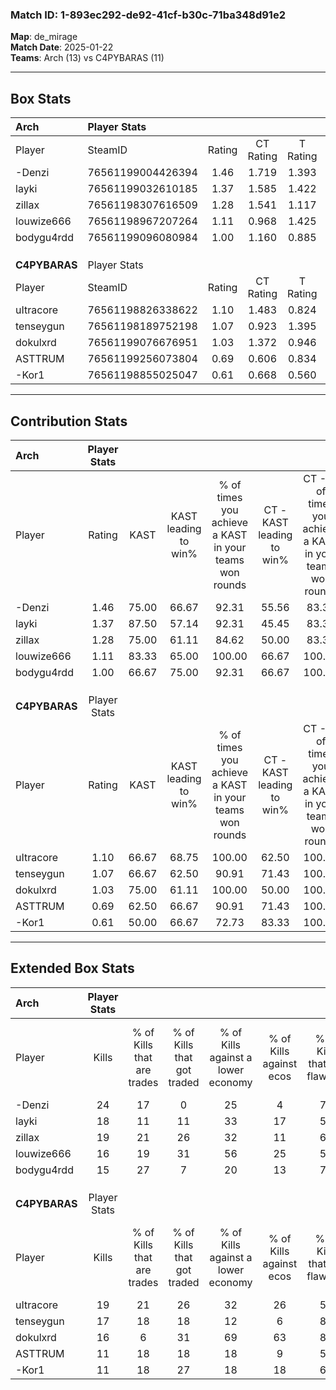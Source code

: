 ### Match ID: 1-893ec292-de92-41cf-b30c-71ba348d91e2  
**Map**: de_mirage  
**Match Date**: 2025-01-22  
**Teams**: Arch (13) vs C4PYBARAS (11)  

---  

## Box Stats  

| **Arch**      | Player Stats      |        |           |          |       |      |       |         |        |      |     |
| :- | :- | :-: | :-: | :-: | :-: | :-: | :-: | :-: | :-: | :-: | :-: |
| Player        | SteamID           | Rating | CT Rating | T Rating | KAST  | ADR  | Kills | Assists | Deaths | K/D  | HS% |
| -Denzi        | 76561199004426394 |  1.46  |   1.719   |  1.393   | 75.00 | 90.5 |  24   |    2    |   14   | 1.71 | 58  |
| layki         | 76561199032610185 |  1.37  |   1.585   |  1.422   | 87.50 | 97.9 |  18   |   10    |   15   | 1.20 | 50  |
| zillax        | 76561198307616509 |  1.28  |   1.541   |  1.117   | 75.00 | 79.2 |  19   |    6    |   13   | 1.46 | 63  |
| louwize666    | 76561198967207264 |  1.11  |   0.968   |  1.425   | 83.33 | 72.6 |  16   |    7    |   18   | 0.89 | 43  |
| bodygu4rdd    | 76561199096080984 |  1.00  |   1.160   |  0.885   | 66.67 | 61.3 |  15   |    6    |   14   | 1.07 | 66  |
|               |                   |        |           |          |       |      |       |         |        |      |     |
|               |                   |        |           |          |       |      |       |         |        |      |     |
|               |                   |        |           |          |       |      |       |         |        |      |     |
| **C4PYBARAS** | Player Stats      |        |           |          |       |      |       |         |        |      |     |
| Player        | SteamID           | Rating | CT Rating | T Rating | KAST  | ADR  | Kills | Assists | Deaths | K/D  | HS% |
| uItracore     | 76561198826338622 |  1.10  |   1.483   |  0.824   | 66.67 | 68.5 |  19   |    5    |   17   | 1.12 | 21  |
| tenseygun     | 76561198189752198 |  1.07  |   0.923   |  1.395   | 66.67 | 82.5 |  17   |    5    |   17   | 1.00 | 47  |
| dokulxrd      | 76561199076676951 |  1.03  |   1.372   |  0.946   | 75.00 | 83.0 |  16   |   10    |   21   | 0.76 | 50  |
| ASTTRUM       | 76561199256073804 |  0.69  |   0.606   |  0.834   | 62.50 | 43.7 |  11   |    3    |   17   | 0.65 | 54  |
| -Kor1         | 76561198855025047 |  0.61  |   0.668   |  0.560   | 50.00 | 62.5 |  11   |    8    |   20   | 0.55 | 63  |
---  

## Contribution Stats  

| **Arch**      | Player Stats |       |                      |                                                        |                           |                                                             |                          |                                                            |
| :- | :-: | :-: | :-: | :-: | :-: | :-: | :-: | :-: |
| Player        |    Rating    | KAST  | KAST leading to win% | % of times you achieve a KAST in your teams won rounds | CT - KAST leading to win% | CT - % of times you achieve a KAST in your teams won rounds | T - KAST leading to win% | T - % of times you achieve a KAST in your teams won rounds |
| -Denzi        |     1.46     | 75.00 |        66.67         |                         92.31                          |           55.56           |                            83.33                            |          77.78           |                           100.00                           |
| layki         |     1.37     | 87.50 |        57.14         |                         92.31                          |           45.45           |                            83.33                            |          70.00           |                           100.00                           |
| zillax        |     1.28     | 75.00 |        61.11         |                         84.62                          |           50.00           |                            83.33                            |          75.00           |                           85.71                            |
| louwize666    |     1.11     | 83.33 |        65.00         |                         100.00                         |           66.67           |                           100.00                            |          63.64           |                           100.00                           |
| bodygu4rdd    |     1.00     | 66.67 |        75.00         |                         92.31                          |           66.67           |                           100.00                            |          85.71           |                           85.71                            |
|               |              |       |                      |                                                        |                           |                                                             |                          |                                                            |
|               |              |       |                      |                                                        |                           |                                                             |                          |                                                            |
|               |              |       |                      |                                                        |                           |                                                             |                          |                                                            |
| **C4PYBARAS** | Player Stats |       |                      |                                                        |                           |                                                             |                          |                                                            |
| Player        |    Rating    | KAST  | KAST leading to win% | % of times you achieve a KAST in your teams won rounds | CT - KAST leading to win% | CT - % of times you achieve a KAST in your teams won rounds | T - KAST leading to win% | T - % of times you achieve a KAST in your teams won rounds |
| uItracore     |     1.10     | 66.67 |        68.75         |                         100.00                         |           62.50           |                           100.00                            |          75.00           |                           100.00                           |
| tenseygun     |     1.07     | 66.67 |        62.50         |                         90.91                          |           71.43           |                           100.00                            |          55.56           |                           83.33                            |
| dokulxrd      |     1.03     | 75.00 |        61.11         |                         100.00                         |           50.00           |                           100.00                            |          75.00           |                           100.00                           |
| ASTTRUM       |     0.69     | 62.50 |        66.67         |                         90.91                          |           71.43           |                           100.00                            |          62.50           |                           83.33                            |
| -Kor1         |     0.61     | 50.00 |        66.67         |                         72.73                          |           83.33           |                           100.00                            |          50.00           |                           50.00                            |
---  

## Extended Box Stats  

| **Arch**      | Player Stats |                            |                            |                                    |                         |                              |                                 |        |                             |                                     |                          |                               |                            |
| :- | :-: | :-: | :-: | :-: | :-: | :-: | :-: | :-: | :-: | :-: | :-: | :-: | :-: |
| Player        |    Kills     | % of Kills that are trades | % of Kills that got traded | % of Kills against a lower economy | % of Kills against ecos | % of Kills that are flawless | % of Kills that are close duels | Deaths | % of Deaths that get traded | % of Deaths against a lower economy | % of Deaths against ecos | % of Deaths that are flawless | % of Deaths that are close |
| -Denzi        |      24      |             17             |             0              |                 25                 |            4            |              75              |                0                |   14   |             29              |                 14                  |            7             |              64               |             0              |
| layki         |      18      |             11             |             11             |                 33                 |           17            |              56              |               11                |   15   |             40              |                 13                  |            7             |              67               |             0              |
| zillax        |      19      |             21             |             26             |                 32                 |           11            |              63              |                0                |   13   |             15              |                 23                  |            15            |              77               |             0              |
| louwize666    |      16      |             19             |             31             |                 56                 |           25            |              50              |               13                |   18   |             22              |                 22                  |            6             |              72               |             6              |
| bodygu4rdd    |      15      |             27             |             7              |                 20                 |           13            |              73              |                7                |   14   |             14              |                 29                  |            7             |              71               |             0              |
|               |              |                            |                            |                                    |                         |                              |                                 |        |                             |                                     |                          |                               |                            |
|               |              |                            |                            |                                    |                         |                              |                                 |        |                             |                                     |                          |                               |                            |
|               |              |                            |                            |                                    |                         |                              |                                 |        |                             |                                     |                          |                               |                            |
| **C4PYBARAS** | Player Stats |                            |                            |                                    |                         |                              |                                 |        |                             |                                     |                          |                               |                            |
| Player        |    Kills     | % of Kills that are trades | % of Kills that got traded | % of Kills against a lower economy | % of Kills against ecos | % of Kills that are flawless | % of Kills that are close duels | Deaths | % of Deaths that get traded | % of Deaths against a lower economy | % of Deaths against ecos | % of Deaths that are flawless | % of Deaths that are close |
| uItracore     |      19      |             21             |             26             |                 32                 |           26            |              58              |                0                |   17   |             12              |                 18                  |            12            |              76               |             6              |
| tenseygun     |      17      |             18             |             18             |                 12                 |            6            |              88              |                0                |   17   |             24              |                 12                  |            6             |              71               |             0              |
| dokulxrd      |      16      |             6              |             31             |                 69                 |           63            |              81              |                0                |   21   |             29              |                 19                  |            14            |              48               |             10             |
| ASTTRUM       |      11      |             18             |             18             |                 18                 |            9            |              55              |                0                |   17   |              6              |                 12                  |            6             |              76               |             0              |
| -Kor1         |      11      |             18             |             27             |                 18                 |           18            |              64              |                9                |   20   |              0              |                 15                  |            10            |              60               |             10             |
